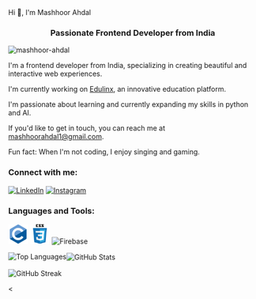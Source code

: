 <!DOCTYPE html>
<html lang="en">
<head>
<meta charset="UTF-8">
<meta name="viewport" content="width=device-width, initial-scale=1.0">
<meta name="description" content="Mashhoor Ahdal - Passionate Frontend Developer from India, mashhoor ahdal " >
<meta name="keywords" content ="mashhoor ahdal, github of mashhoor ahdal >
<title>Mashhoor Ahdal - Frontend Developer</title>



</head>
<body>

<h1 align="center">Hi 👋, I'm Mashhoor Ahdal</h1>
<h3 align="center">Passionate Frontend Developer from India</h3>

<p align="left"> <img src="https://komarev.com/ghpvc/?username=mashhoor-ahdal&label=Profile%20views&color=0e75b6&style=flat" alt="mashhoor-ahdal" /> </p>


<p align="left">I'm a frontend developer from India, specializing in creating beautiful and interactive web experiences.</p>

<p>I'm currently working on <a href="https://edulinx.vercel.app" target="_blank" rel="noopener noreferrer">Edulinx</a>, an innovative education platform.</p>

<p>I'm passionate about learning and currently expanding my skills in python and AI.</p>

<p>If you'd like to get in touch, you can reach me at <a href="mailto:mashhoorahdal1@gmail.com">mashhoorahdal1@gmail.com</a>.</p>

<p>Fun fact: When I'm not coding, I enjoy singing and gaming.</p>

<h3>Connect with me:</h3>
<p>
<a href="https://linkedin.com/in/mashhoor-ahdal" target="_blank" rel="noopener noreferrer"><img align="center" src="https://raw.githubusercontent.com/rahuldkjain/github-profile-readme-generator/master/src/images/icons/Social/linked-in-alt.svg" alt="LinkedIn" height="30" width="40" /></a>
<a href="https://instagram.com/mashhoor_ahdal" target="_blank" rel="noopener noreferrer"><img align="center" src="https://raw.githubusercontent.com/rahuldkjain/github-profile-readme-generator/master/src/images/icons/Social/instagram.svg" alt="Instagram" height="30" width="40" /></a>
</p>

<h3>Languages and Tools:</h3>
<p>
<img src="https://raw.githubusercontent.com/devicons/devicon/master/icons/c/c-original.svg" alt="C" width="40" height="40"/>
<img src="https://raw.githubusercontent.com/devicons/devicon/master/icons/css3/css3-original-wordmark.svg" alt="CSS3" width="40" height="40"/>
<img src="https://www.vectorlogo.zone/logos/firebase/firebase-icon.svg" alt="Firebase" width="40" height="40"/>
<!-- Add more icons here -->
</p>

<p><img align="left" src="https://github-readme-stats.vercel.app/api/top-langs?username=mashhoor-ahdal&show_icons=true&locale=en&layout=compact" alt="Top Languages" /></p>

<p><img align="center" src="https://github-readme-stats.vercel.app/api?username=mashhoor-ahdal&show_icons=true&locale=en" alt="GitHub Stats" /></p>

<p><img align="center" src="https://github-readme-streak-stats.herokuapp.com/?user=mashhoor-ahdal" alt="GitHub Streak" /></p>

<

</body>
</html>
